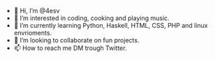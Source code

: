 - 👋 Hi, I’m @4esv
- 👀 I’m interested in coding, cooking and playing music.
- 🌱 I’m currently learning Python, Haskell, HTML, CSS, PHP and linux envrioments.
- 💞️ I’m looking to collaborate on fun projects.
- 📫 How to reach me DM trough Twitter.

<!---
4esv/4esv is a ✨ special ✨ repository because its `README.md` (this file) appears on your GitHub profile.
You can click the Preview link to take a look at your changes.
--->
